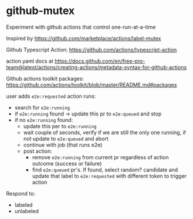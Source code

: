 # github-mutex
Experiment with github actions that control one-run-at-a-time

Inspired by https://github.com/marketplace/actions/label-mutex

Github Typescript Action: https://github.com/actions/typescript-action

action.yaml docs at https://docs.github.com/en/free-pro-team@latest/actions/creating-actions/metadata-syntax-for-github-actions

Github actions toolkit packages:
https://github.com/actions/toolkit/blob/master/README.md#packages

user adds `e2e:requested`
action runs:
- search for `e2e:running`
- if `e2e:running` found -> update this pr to `e2e:queued` and stop
- if no `e2e:running` found:
  - update this per to `e2e:running`
  - wait couple of seconds, verify if we are still the only one running, if not update to `e2e:queued` and abort
  - continue with job (that runs e2e)
  - post action:
    - remove `e2e:running` from current pr regardless of action outcome (success or failure)
    - find `e2e:queued` pr's. If found, select random? candidate and update that label to `e2e:requested` with different token to trigger action

Respond to:
- labeled
- unlabeled
